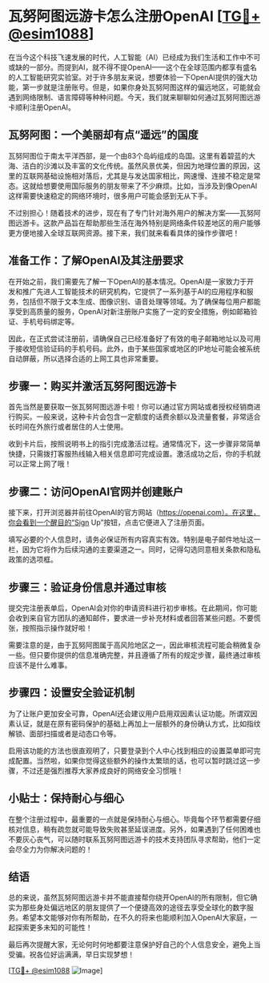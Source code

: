 # 瓦努阿图远游卡怎么注册OpenAI [[TG💪+ @esim1088](https://t.me/s/esim1088)]

在当今这个科技飞速发展的时代，人工智能（AI）已经成为我们生活和工作中不可或缺的一部分。而提到AI，就不得不提OpenAI——这个在全球范围内都享有盛名的人工智能研究实验室。对于许多朋友来说，想要体验一下OpenAI提供的强大功能，第一步就是注册账号。但是，如果你身处瓦努阿图这样的偏远地区，可能就会遇到网络限制、语言障碍等种种问题。今天，我们就来聊聊如何通过瓦努阿图远游卡顺利注册OpenAI。

## 瓦努阿图：一个美丽却有点“遥远”的国度

瓦努阿图位于南太平洋西部，是一个由83个岛屿组成的岛国。这里有着碧蓝的大海、洁白的沙滩以及丰富的文化传统。虽然风景优美，但因为地理位置的原因，这里的互联网基础设施相对落后，尤其是与发达国家相比，网速慢、连接不稳定是常态。这就给想要使用国际服务的朋友带来了不少麻烦。比如，当涉及到像OpenAI这样需要快速稳定的网络环境时，很多用户可能会感到无从下手。

不过别担心！随着技术的进步，现在有了专门针对海外用户的解决方案——瓦努阿图远游卡。这款产品旨在帮助那些生活在海外特别是网络条件较差地区的用户能够更方便地接入全球互联网资源。接下来，我们就来看看具体的操作步骤吧！

## 准备工作：了解OpenAI及其注册要求

在开始之前，我们需要先了解一下OpenAI的基本情况。OpenAI是一家致力于开发和推广先进人工智能技术的研究机构，它提供了一系列基于AI的应用程序和服务，包括但不限于文本生成、图像识别、语音处理等领域。为了确保每位用户都能享受到高质量的服务，OpenAI对新注册账户实施了一定的安全措施，例如邮箱验证、手机号码绑定等。

因此，在正式尝试注册前，请确保自己已经准备好了有效的电子邮箱地址以及可用于接收短信验证码的手机号码。此外，由于某些国家或地区的IP地址可能会被系统自动屏蔽，所以选择合适的上网工具也非常重要。

## 步骤一：购买并激活瓦努阿图远游卡

首先当然是要获取一张瓦努阿图远游卡啦！你可以通过官方网站或者授权经销商进行购买。一般来说，这种卡片会包含一定额度的话费余额以及流量套餐，非常适合长时间在外旅行或者居住的人士使用。

收到卡片后，按照说明书上的指引完成激活过程。通常情况下，这一步骤非常简单快捷，只需拨打客服热线输入相关信息即可完成设置。激活成功之后，你的手机就可以正常上网了哦！

## 步骤二：访问OpenAI官网并创建账户

接下来，打开浏览器并前往OpenAI的官方网站（https://openai.com）。在这里，你会看到一个醒目的“Sign Up”按钮，点击它便进入了注册页面。

填写必要的个人信息时，请务必保证所有内容真实有效。特别是电子邮件地址这一栏，因为它将作为后续沟通的主要渠道之一。同时，记得勾选同意相关条款和隐私政策的选项框。

## 步骤三：验证身份信息并通过审核

提交完注册表单后，OpenAI会对你的申请资料进行初步审核。在此期间，你可能会收到来自官方团队的通知邮件，要求进一步补充材料或者回答某些问题。不要慌张，按照指示操作就好啦！

需要注意的是，由于瓦努阿图属于高风险地区之一，因此审核流程可能会稍微复杂一些。但只要你提供的信息准确完整，并且遵循了所有的规定步骤，最终通过审核应该不是什么难事。

## 步骤四：设置安全验证机制

为了让账户更加安全可靠，OpenAI还会建议用户启用双因素认证功能。所谓双因素认证，就是在原有密码保护的基础上再加上一层额外的身份确认方式，比如指纹解锁、面部扫描或者是动态口令等。

启用该功能的方法也很直观明了，只要登录到个人中心找到相应的设置菜单即可完成配置。当然啦，如果你觉得这些额外的操作太繁琐的话，也可以暂时跳过这一步骤，不过还是强烈推荐大家养成良好的网络安全习惯哦！

## 小贴士：保持耐心与细心

在整个注册过程中，最重要的一点就是保持耐心与细心。毕竟每个环节都需要仔细核对信息，稍有疏忽就可能导致失败甚至延误进度。另外，如果遇到了任何困难也不要灰心丧气，可以随时联系瓦努阿图远游卡的技术支持团队寻求帮助，他们一定会尽全力为你解决问题的！

## 结语

总的来说，虽然瓦努阿图远游卡并不能直接帮你绕开OpenAI的所有限制，但它确实为那些身处偏远地区的朋友提供了一个便捷高效的途径去享受全球化的数字服务。希望本文能够对你有所帮助，在不久的将来也能顺利加入OpenAI大家庭，一起探索更多未知的可能性！

最后再次提醒大家，无论何时何地都要注意保护好自己的个人信息安全，避免上当受骗。祝各位好运满满，早日实现梦想！

[[TG💪+ @esim1088](https://t.me/s/esim1088) ![Image](https://i.postimg.cc/4NQfJmqS/Snipaste-2025-05-13-00-14-12.png)]